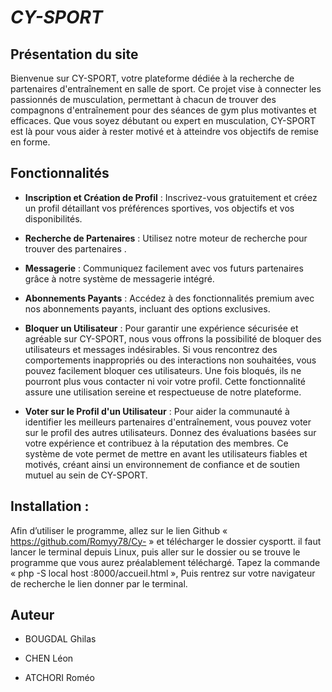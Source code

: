 # *************CY-SPORT*************


## Présentation du site


Bienvenue sur CY-SPORT, votre plateforme dédiée à la recherche de partenaires d'entraînement en salle de sport. Ce projet vise à connecter les passionnés de musculation, permettant à chacun de trouver des compagnons d'entraînement pour des séances de gym plus motivantes et efficaces. Que vous soyez débutant ou expert en musculation, CY-SPORT est là pour vous aider à rester motivé et à atteindre vos objectifs de remise en forme.


## Fonctionnalités


- **Inscription et Création de Profil** : Inscrivez-vous gratuitement et créez un profil détaillant vos préférences sportives, vos objectifs et vos disponibilités.


- **Recherche de Partenaires** : Utilisez notre moteur de recherche pour trouver des partenaires .


- **Messagerie** : Communiquez facilement avec vos futurs partenaires grâce à notre système de messagerie intégré.


- **Abonnements Payants** : Accédez à des fonctionnalités premium avec nos abonnements payants, incluant des options exclusives.
  
- **Bloquer un Utilisateur** : Pour garantir une expérience sécurisée et agréable sur CY-SPORT, nous vous offrons la possibilité de bloquer des utilisateurs et messages indésirables. Si vous rencontrez des comportements inappropriés ou des interactions non souhaitées, vous pouvez facilement bloquer ces utilisateurs. Une fois bloqués, ils ne pourront plus vous contacter ni voir votre profil. Cette fonctionnalité assure une utilisation sereine et respectueuse de notre plateforme.
  
- **Voter sur le Profil d'un Utilisateur** : Pour aider la communauté à identifier les meilleurs partenaires d'entraînement, vous pouvez voter sur le profil des autres utilisateurs. Donnez des évaluations basées sur votre expérience et contribuez à la réputation des membres. Ce système de vote permet de mettre en avant les utilisateurs fiables et motivés, créant ainsi un environnement de confiance et de soutien mutuel au sein de CY-SPORT.


##  Installation :


Afin d’utiliser le programme, allez sur le lien Github «  https://github.com/Romyy78/Cy- » et télécharger le dossier cysportt. il faut lancer le terminal depuis Linux, puis aller sur le dossier ou se trouve le programme que vous aurez préalablement téléchargé. Tapez la commande « php -S local host :8000/accueil.html », Puis rentrez sur votre navigateur de recherche le lien donner par le terminal.

## Auteur


- BOUGDAL Ghilas

- CHEN Léon

- ATCHORI Roméo
